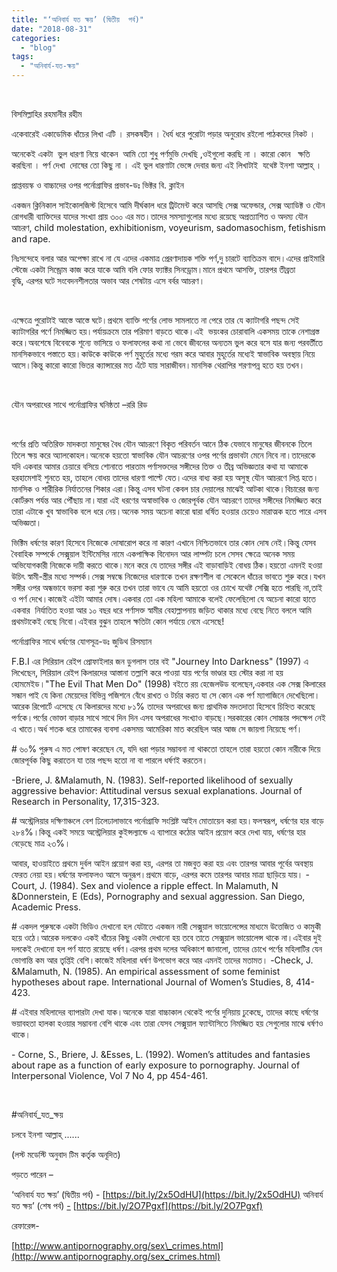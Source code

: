 ```yaml
---
title: "‘অনিবার্য যত ক্ষয়’ (দ্বিতীয়  পর্ব)"
date: "2018-08-31"
categories: 
  - "blog"
tags: 
  - "অনিবার্য-যত-ক্ষয়"
---
```


 

বিসমিল্লাহির রহমানীর রহীম

একেবারেই একাডেমিক ধাঁচের লিখা এটি । রসকষহীন । ধৈর্য ধরে পুরোটা পড়ার অনুরোধ রইলো পাঠকদের নিকট ।

অনেকেই একটা  ভুল ধারণা নিয়ে থাকেন  আমি তো শুধু পর্ণমুভি দেখছি ,ওইগুলো করছি না । কারো কোন   ক্ষতি করছিনা । পর্ণ দেখা  দোষের তো কিছু না । এই ভুল ধারণাটা ভেঙ্গে দেবার জন্য এই লিখাটাই  যথেষ্ট ইনশা আল্লাহ্‌ ।

প্রাপ্তবয়স্ক ও বাচ্চাদের ওপর পর্নোগ্রাফির প্রভাব-ডঃ ভিক্টর বি. ক্লাইন

একজন ক্লিনিকাল সাইকোলজিস্ট হিসেবে আমি দীর্ঘকাল ধরে ট্রিটমেন্ট করে আসছি সেক্স অফেন্ডার, সেক্স অ্যাডিক্ট ও যৌন রোগধারী ব্যাক্তিদের যাদের সংখ্যা প্রায় ৩০০ এর মত।তাদের সমস্যাগুলোর মধ্যে রয়েছে অপ্রত্যাশিত ও অদম্য যৌন আচরণ, child molestation, exhibitionism, voyeurism, sadomasochism, fetishism and rape.

নিঃসন্দেহে বলার আর অপেক্ষা রাখে না যে এদের একমাত্র প্রেরণাদায়ক শক্তি পর্ণ,দু চারটে ব্যাতিক্রম বাদে।এদের প্রাইমারি স্টেজে একটা সিন্ড্রোম কাজ করে যাকে আমি বলি ফোর ফ্যাক্টর সিনড্রোম।মানে প্রথমে আসক্তি, তারপর তীব্রতা বৃদ্ধি, এরপর ঘটে সংবেদনশীলতার অভাব আর শেষটায় এসে বর্বর আচরণ।

 

এক্ষেত্রে পুরোটাই আস্তে আস্তে ঘটে।প্রথমে ব্যাক্তি পর্ণের লোভ সামলাতে না পেরে তার যে ক্যাটাগরি পছন্দ সেই ক্যাটাগরির পর্ণে নিমজ্জিত হয়।পর্যায়ক্রমে তার পরিমাণ বাড়তে থাকে।এই  ভয়ংকর চোরাবালি একসময় তাকে নেশাগ্রস্ত করে।অবশেষে বিবেবকে শূন্যে ভাসিয়ে ও ফলাফলের কথা না ভেবে জীবনের অন্যতম ভুল করে বসে যার জন্য পরবর্তীতে মানসিকভাবে পস্তাতে হয়।কাউকে কাউকে পর্ণ মুহূর্তের মধ্যে গরম করে আবার মুহূর্তের মধ্যেই স্বাভাবিক অবস্থায় নিয়ে আসে।কিন্তু কারো কারো ভিতর ক্যান্সারের মত এঁটে যায় সারাজীবন।মানসিক থেরাপির শরণাপন্ন হতে হয় তখন।

 

যৌন অপরাধের সাথে পর্নোগ্রাফির ঘনিষ্ঠতা –ররি রিড

 

পর্ণের প্রতি অতিরিক্ত মাদকতা মানুষের বৈধ যৌন আচরণে বিকৃত পরিবর্তন আনে ঠিক যেভাবে মানুষের জীবনকে তিলে তিলে ক্ষয় করে অ্যালকোহল।অনেকে হয়তো স্বাভাবিক যৌন আচরণের ওপর পর্ণের প্রভাবটা মেনে নিবে না।তাদেরকে যদি একবার আমার চেয়ারে বসিয়ে শোনাতে পারতাম পর্ণাসক্তদের সঙ্গীদের তিক্ত ও তীব্র অভিজ্ঞতার কথা যা আমাকে হরহামেশাই শুনতে হয়, তাহলে বোধয় তাদের ধারণা পাল্টে যেত।এদের বাধ্য করা হয় অসুস্থ যৌন আচরণে লিপ্ত হতে।মানসিক ও শারীরিক নির্যাতনের শিকার এরা।কিন্তু এসব ঘটনা কেবল চার দেয়ালের মাঝেই আটকা থাকে।বিচারের জন্য কোর্টরুম পর্যন্ত আর পৌঁছায় না।যারা এই ধরণের অস্বাভাবিক ও জোরপূর্বক যৌন আচরণে তাদের সঙ্গীদের নিমজ্জিত করে তারা এটাকে খুব স্বাভাবিক বলে ধরে নেয়।অনেক সময় অচেনা কারো দ্বারা ধর্ষিত হওয়ার চেয়েও মারাত্মক হতে পারে এসব অভিজ্ঞতা।

ভিক্টিম ধর্ষণের কারণ হিসেবে নিজেকে দোষারোপ করে না কারণ এখানে নিশ্চিতভাবে তার কোন দোষ নেই।কিন্তু যেসব বৈবাহিক সম্পর্কে সেক্সুয়াল ইন্টিমেসির নামে একপাক্ষিক বিনোদন আর লাম্পট্য চলে সেসব ক্ষেত্রে অনেক সময় অভিযোগকারী নিজেকে দায়ী করতে থাকে।মনে করে যে তাদের সঙ্গীর এই বাড়াবাড়িই বোধয় ঠিক।হয়তো এমনই হওয়া উচিৎ স্বামী-স্ত্রীর মধ্যে সম্পর্ক।সেক্স সম্বন্ধে নিজেদের ধারণাকে তখন রক্ষণশীল বা সেকেলে ধাঁচের ভাবতে শুরু করে।যখন সঙ্গীর ওপর অন্ধভাবে ভরসা করা শুরু করে তখন তারা ভাবে যে আমি হয়তো ওর চোখে যথেষ্ট সেক্সি হতে পারছি না,তাই ও পর্ণ দেখে।কাজেই এইটা আমার দোষ।একবার তো এক মহিলা আমাকে বলেই ফেলেছিলো যে অচেনা কারো হাতে একবার  নির্যাতিত হওয়া আর ১০ বছর ধরে পর্ণাসক্ত স্বামীর বেহাল্লাপনায় জড়িত থাকার মধ্যে বেছে নিতে বললে আমি প্রথমটাকেই বেছে নিবো।এইবার বুঝুন তাহলে ক্ষতিটা কোন পর্যায়ে নেমে এসেছে!

পর্নোগ্রাফির সাথে ধর্ষণের যোগসূত্র-ডঃ জুডিথ রিসম্যান  

F.B.I এর সিরিয়াল রেইপ প্রোফাইলার জন ডুগলাস তার বই "Journey Into Darkness" (1997) এ লিখেছেন, সিরিয়াল রেইপ কিলারদের আস্তানা তল্লাশি করে পাওয়া যায় পর্ণের ভাণ্ডার হয় স্টোর করা না হয় হোমমেইড।"The Evil That Men Do" (1998) বইতে রয় হেজেলউড বলেছেন,একবার এক সেক্স কিলারের সন্ধান পাই যে কিনা মেয়েদের বিভিন্ন পজিশনে বেঁধে রাখত ও টর্চার করত যা সে কোন এক পর্ণ ম্যাগাজিনে দেখেছিলো।আরেক রিপোর্টে এসেছে যে কিলারদের মধ্যে ৮১% তাদের অপরাধের জন্য প্রাথমিক মদতদাতা হিসেবে চিহ্নিত করেছে পর্ণকে।পর্ণের ভোক্তা বাড়ার সাথে সাথে দিন দিন এসব অপরাধের সংখ্যাও বাড়ছে।সরকারের কোন সোচ্চার পদক্ষেপ নেই এ খাতে।অর্ধ শতক ধরে তামাকের ব্যবসা একসময় আমেরিকা মাত করেছিল আর আজ সে জায়গা নিয়েছে পর্ণ।

\# ৬০% পুরুষ এ মত পোষণ করেছেন যে, যদি ধরা পড়ার সম্ভাবনা না থাকতো তাহলে তারা হয়তো কোন নারীকে দিয়ে জোরপূর্বক কিছু করাতেন যা তার পছন্দ হতো না বা পারলে ধর্ষণই করতেন।

\-Briere, J. &Malamuth, N. (1983). Self-reported likelihood of sexually aggressive behavior: Attitudinal versus sexual explanations. Journal of Research in Personality, 17,315-323.

\# অস্ট্রেলিয়ার দক্ষিণাঞ্চলে বেশ ঢিলেঢালাভাবে পর্নোগ্রাফি সংশ্লিষ্ট আইন মোতায়েন করা হয়।ফলস্বরূপ, ধর্ষণের হার বাড়ে ২৮৪%।কিন্তু একই সময়ে অস্ট্রেলিয়ার কুইন্সল্যান্ডে এ ব্যাপারে কঠোর আইন প্রয়োগ করে দেখা যায়, ধর্ষণের হার বেড়েছে মাত্র ২৩%।

আবার, হাওয়াইতে প্রথমে দুর্বল আইন প্রয়োগ করা হয়, এরপর তা মজবুত করা হয় এবং তারপর আবার পূর্বের অবস্থায় ফেরত নেয়া হয়।ধর্ষণের ফলাফলও আসে অনুরূপ।প্রথমে বাড়ে, এরপর কমে তারপর আবার মাত্রা ছাড়িয়ে যায়। -Court, J. (1984). Sex and violence a ripple effect. In Malamuth, N &Donnerstein, E (Eds), Pornography and sexual aggression. San Diego, Academic Press.

\# একদল পুরুষকে একটা ভিডিও দেখানো হল যেটাতে একজন নারী সেক্সুয়াল ভায়োলেন্সের মাধ্যমে উত্তেজিত ও কামুকী হয়ে ওঠে।আরেক দলকেও একই ধাঁচের কিছু একটা দেখানো হয় তবে তাতে সেক্সুয়াল ভায়োলেন্স থাকে না।এইবার দুই দলকেই দেখানো হল পর্ণ যাতে রয়েছে ধর্ষণ।এরপর প্রথম দলের অধিকাংশ জানালো, তাদের চোখে পর্ণের মহিলাটির যেন ভোগান্তি কম আর তৃপ্তিই বেশি।কাজেই মহিলারা ধর্ষণ উপভোগ করে আর এমনই তাদের মতামত। -Check, J. &Malamuth, N. (1985). An empirical assessment of some feminist hypotheses about rape. International Journal of Women’s Studies, 8, 414-423.

# এইবার মহিলাদের ব্যাপারটা দেখা যাক।অনেকে যারা বাচ্চাকাল থেকেই পর্ণের দুনিয়ায় ঢুকেছে, তাদের কাছে ধর্ষণের ভয়াবহতা হালকা হওয়ার সম্ভাবনা বেশি থাকে এবং তারা যেসব সেক্সুয়াল ফ্যান্টাসিতে নিমজ্জিত হয় সেগুলোর মাঝে ধর্ষণও থাকে।

\- Corne, S., Briere, J. &Esses, L. (1992). Women’s attitudes and fantasies about rape as a function of early exposure to pornography. Journal of Interpersonal Violence, Vol 7 No 4, pp 454-461.

 

#অনিবার্য\_যত\_ক্ষয়

চলবে ইনশা আল্লাহ্‌ ......

(লস্ট মডেস্টি অনুবাদ টিম কর্তৃক অনূদিত)

পড়তে পারেন –

‘অনিবার্য যত ক্ষয়’ (দ্বিতীয় পর্ব) - [https://bit.ly/2x5OdHU](https://bit.ly/2x5OdHU) অনিবার্য যত ক্ষয়’ (শেষ পর্ব) [\-](https://l.facebook.com/l.php?u=http%3A%2F%2Fbit.ly%2F2hrUvHi&h=ATNvgQLk_YKfTHQEb9pInl3VgA2ltxFQqE0FY-vP2cPt8pt71OOLs6afuDe5-ioYNWX3-3UM5VbzYtbU4gEVh-gc0J5gVRBhTV8wgHVDapuHZwZgeld8v0jIgz_G0HjXjRR3_l3QT1y_btlxD4A&enc=AZODnnxH7ff25FVA849k-743sZqx48npUMceax1lXVhWtggD2swtcUwLL-lLy_8LFLkAluG-ZJ6aP3YmqOX2oJ18FScydA8s--iP7JEDZADnezysVYOPpO1nzcbIXpPH-uDomd3DkdK1IehY3L6VMyJ7K74RlpTtUZSmVrkhPllaLTLHbxU9rC83ymozCmLV5ZEH2AghmCUkq3AlXcjpSg22&s=1) [https://bit.ly/2O7Pgxf](https://bit.ly/2O7Pgxf)

রেফারেন্স-

[http://www.antipornography.org/sex\_crimes.html](http://www.antipornography.org/sex_crimes.html)
